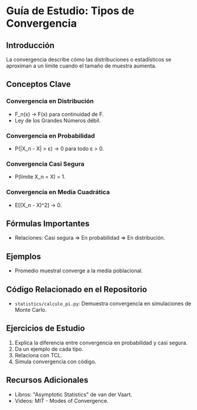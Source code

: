 # Guía de Estudio: Tipos de Convergencia

## Introducción
La convergencia describe cómo las distribuciones o estadísticos se aproximan a un límite cuando el tamaño de muestra aumenta.

## Conceptos Clave

### Convergencia en Distribución
- F_n(x) → F(x) para continuidad de F.
- Ley de los Grandes Números débil.

### Convergencia en Probabilidad
- P(|X_n - X| > ε) → 0 para todo ε > 0.

### Convergencia Casi Segura
- P(límite X_n = X) = 1.

### Convergencia en Media Cuadrática
- E[(X_n - X)^2] → 0.

## Fórmulas Importantes
- Relaciones: Casi segura ⇒ En probabilidad ⇒ En distribución.

## Ejemplos
- Promedio muestral converge a la media poblacional.

## Código Relacionado en el Repositorio
- `statistics/calculo_pi.py`: Demuestra convergencia en simulaciones de Monte Carlo.

## Ejercicios de Estudio
1. Explica la diferencia entre convergencia en probabilidad y casi segura.
2. Da un ejemplo de cada tipo.
3. Relaciona con TCL.
4. Simula convergencia con código.

## Recursos Adicionales
- Libros: "Asymptotic Statistics" de van der Vaart.
- Videos: MIT - Modes of Convergence.